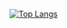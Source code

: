 <!-- SPDX-License-Identifier: zlib-acknowledgement -->

[![Top Langs](https://github-readme-stats.vercel.app/api/top-langs/?username=ryan-mcclue&layout=compact)](https://github.com/anuraghazra/github-readme-stats)
